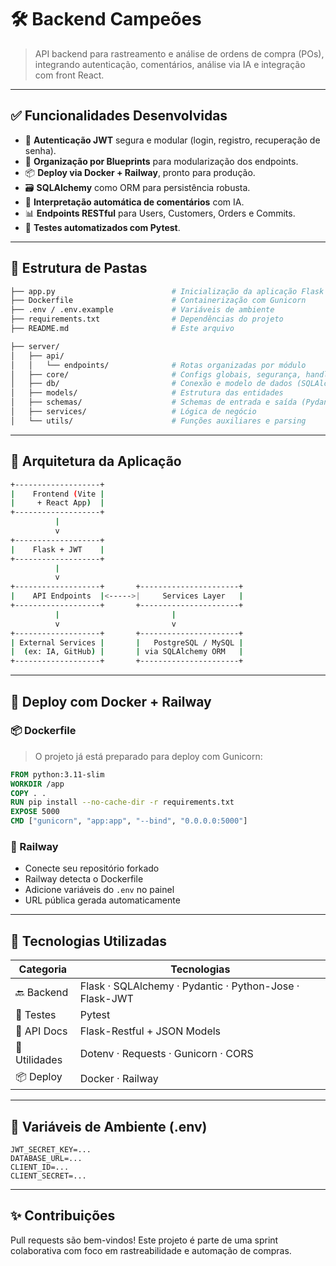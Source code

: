 # 🛠️ Backend Campeões

> API backend para rastreamento e análise de ordens de compra (POs), integrando autenticação, comentários, análise via IA e integração com front React.

---

## ✅ Funcionalidades Desenvolvidas

- 🔐 **Autenticação JWT** segura e modular (login, registro, recuperação de senha).
- 🧩 **Organização por Blueprints** para modularização dos endpoints.
- 📦 **Deploy via Docker + Railway**, pronto para produção.
- 🗃️ **SQLAlchemy** como ORM para persistência robusta.
- 🧠 **Interpretação automática de comentários** com IA.
- 📊 **Endpoints RESTful** para Users, Customers, Orders e Commits.
- 🧪 **Testes automatizados com Pytest**.

---

## 🧱 Estrutura de Pastas

```bash
├── app.py                          # Inicialização da aplicação Flask
├── Dockerfile                      # Containerização com Gunicorn
├── .env / .env.example             # Variáveis de ambiente
├── requirements.txt                # Dependências do projeto
├── README.md                       # Este arquivo

├── server/
│   ├── api/
│   │   └── endpoints/              # Rotas organizadas por módulo
│   ├── core/                       # Configs globais, segurança, handlers
│   ├── db/                         # Conexão e modelo de dados (SQLAlchemy)
│   ├── models/                     # Estrutura das entidades
│   ├── schemas/                    # Schemas de entrada e saída (Pydantic)
│   ├── services/                   # Lógica de negócio
│   └── utils/                      # Funções auxiliares e parsing
```

---

## 🧠 Arquitetura da Aplicação

```bash
+-------------------+
|    Frontend (Vite |
|     + React App)  |
+-------------------+
          |
          v
+-------------------+
|    Flask + JWT    |
+-------------------+
          |
          v
+-------------------+       +----------------------+
|    API Endpoints  |<----->|     Services Layer   |
+-------------------+       +----------------------+
          |                         |
          v                         v
+-------------------+       +----------------------+
| External Services |       |   PostgreSQL / MySQL |
|  (ex: IA, GitHub) |       | via SQLAlchemy ORM   |
+-------------------+       +----------------------+
```

---

## 🐳 Deploy com Docker + Railway

### 📦 Dockerfile

> O projeto já está preparado para deploy com Gunicorn:

```dockerfile
FROM python:3.11-slim
WORKDIR /app
COPY . .
RUN pip install --no-cache-dir -r requirements.txt
EXPOSE 5000
CMD ["gunicorn", "app:app", "--bind", "0.0.0.0:5000"]
```

### 🚀 Railway

- Conecte seu repositório forkado
- Railway detecta o Dockerfile
- Adicione variáveis do `.env` no painel
- URL pública gerada automaticamente

---

## 🚀 Tecnologias Utilizadas

| Categoria        | Tecnologias                                                  |
|------------------|--------------------------------------------------------------|
| 🔙 Backend       | Flask · SQLAlchemy · Pydantic · Python-Jose · Flask-JWT      |
| 🧪 Testes        | Pytest                                                       |
| 📄 API Docs      | Flask-Restful + JSON Models                                  |
| 🔧 Utilidades    | Dotenv · Requests · Gunicorn · CORS                          |
| 📦 Deploy        | Docker · Railway                                             |

---

## 📌 Variáveis de Ambiente (.env)

```env
JWT_SECRET_KEY=...
DATABASE_URL=...
CLIENT_ID=...
CLIENT_SECRET=...
```

---

## ✨ Contribuições

Pull requests são bem-vindos! Este projeto é parte de uma sprint colaborativa com foco em rastreabilidade e automação de compras.
